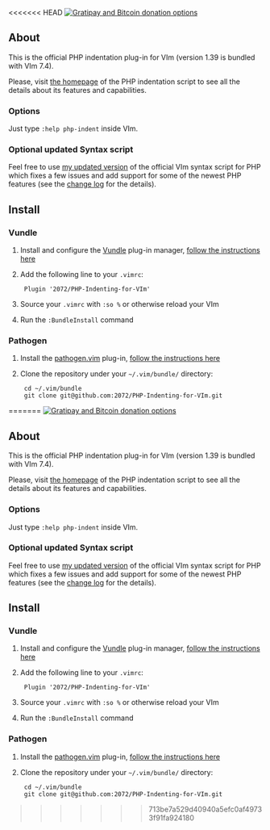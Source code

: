 <<<<<<< HEAD
[![Gratipay and Bitcoin donation options](http://img.shields.io/gratipay/2072.svg)](https://www.gratipay.com/2072/)

## About


This is the official PHP indentation plug-in for VIm (version 1.39 is bundled with VIm 7.4).

Please, visit [the homepage](http://www.2072productions.com/to/phpindent.txt) of the PHP indentation script to see all the details about its features and capabilities.

### Options

Just type `:help php-indent` inside VIm.

### Optional updated Syntax script

Feel free to use [my updated version](https://github.com/2072/vim-syntax-for-PHP) of the official VIm syntax
script for PHP which fixes a few issues and add support for some of the newest PHP
features (see the [change log](https://github.com/2072/vim-syntax-for-PHP/commits/master) for the details).

## Install


### Vundle
 1. Install and configure the [Vundle](https://github.com/gmarik/vundle) plug-in manager, [follow the instructions here](https://github.com/gmarik/vundle#quick-start)
 2. Add the following line to your `.vimrc`:

         Plugin '2072/PHP-Indenting-for-VIm'
 3. Source your `.vimrc` with `:so %` or otherwise reload your VIm
 4. Run the `:BundleInstall` command

### Pathogen
 1. Install the [pathogen.vim](https://github.com/tpope/vim-pathogen) plug-in, [follow the instructions here](https://github.com/tpope/vim-pathogen#installation)
 2. Clone the repository under your `~/.vim/bundle/` directory:

         cd ~/.vim/bundle
         git clone git@github.com:2072/PHP-Indenting-for-VIm.git


=======
[![Gratipay and Bitcoin donation options](http://img.shields.io/gratipay/2072.svg)](https://www.gratipay.com/2072/)

## About


This is the official PHP indentation plug-in for VIm (version 1.39 is bundled with VIm 7.4).

Please, visit [the homepage](http://www.2072productions.com/to/phpindent.txt) of the PHP indentation script to see all the details about its features and capabilities.

### Options

Just type `:help php-indent` inside VIm.

### Optional updated Syntax script

Feel free to use [my updated version](https://github.com/2072/vim-syntax-for-PHP) of the official VIm syntax
script for PHP which fixes a few issues and add support for some of the newest PHP
features (see the [change log](https://github.com/2072/vim-syntax-for-PHP/commits/master) for the details).

## Install


### Vundle
 1. Install and configure the [Vundle](https://github.com/gmarik/vundle) plug-in manager, [follow the instructions here](https://github.com/gmarik/vundle#quick-start)
 2. Add the following line to your `.vimrc`:

         Plugin '2072/PHP-Indenting-for-VIm'
 3. Source your `.vimrc` with `:so %` or otherwise reload your VIm
 4. Run the `:BundleInstall` command

### Pathogen
 1. Install the [pathogen.vim](https://github.com/tpope/vim-pathogen) plug-in, [follow the instructions here](https://github.com/tpope/vim-pathogen#installation)
 2. Clone the repository under your `~/.vim/bundle/` directory:

         cd ~/.vim/bundle
         git clone git@github.com:2072/PHP-Indenting-for-VIm.git


>>>>>>> 713be7a529d40940a5efc0af49733f91fa924180
